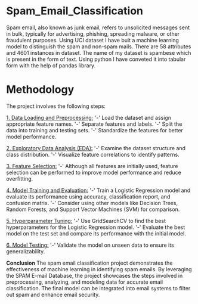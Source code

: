 # **Spam_Email_Classification**
Spam email, also known as junk email, refers to unsolicited messages sent in bulk, typically for advertising, phishing, spreading malware, or other fraudulent purposes. Using UCI dataset I have buit a machine learning model to distinguish the spam and non-spam mails. There are 58 attributes and 4601 instances in dataset. The name of my dataset is spambese which is present in the form of text. Using python I have conveted it into tabular form with the help of pandas library.
# **Methodology**
The project involves the following steps:

<u>1. Data Loading and Preprocessing:</u>
'-'  Load the dataset and assign appropriate feature names.
'-'  Separate features and labels.
'-'  Split the data into training and testing sets.
'-'  Standardize the features for better model performance.

<u>2. Exploratory Data Analysis (EDA):</u>
'-'  Examine the dataset structure and class distribution.
'-'  Visualize feature correlations to identify patterns.

<u>3. Feature Selection:</u>
'-'  Although all features are initially used, feature selection can be performed to improve model performance and reduce overfitting.

<u>4. Model Training and Evaluation:</u>
'-'  Train a Logistic Regression model and evaluate its performance using accuracy, classification report, and confusion matrix.
'-'  Consider using other models like Decision Trees, Random Forests, and Support Vector Machines (SVM) for comparison.

<u>5. Hyperparameter Tuning:</u>
'-'  Use GridSearchCV to find the best hyperparameters for the Logistic Regression model.
'-'  Evaluate the best model on the test set and compare its performance with the initial model.

<u>6. Model Testing:</u>
'-'  Validate the model on unseen data to ensure its generalizability.

**Conclusion**
The spam email classification project demonstrates the effectiveness of machine learning in identifying spam emails. By leveraging the SPAM E-mail Database, the project showcases the steps involved in preprocessing, analyzing, and modeling data for accurate email classification. The final model can be integrated into email systems to filter out spam and enhance email security.
